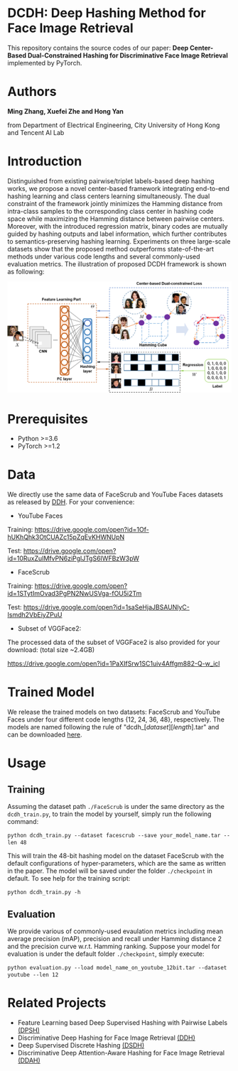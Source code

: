 # DCDH: Deep Hashing Method for Face Image Retrieval
This repository contains the source codes of our paper: **Deep Center-Based Dual-Constrained Hashing for Discriminative Face Image Retrieval** implemented by PyTorch.

# Authors
**Ming Zhang, Xuefei Zhe and Hong Yan**

from Department of Electrical Engineering, City University of Hong Kong and Tencent AI Lab

# Introduction
Distinguished from existing pairwise/triplet labels-based deep hashing works, we propose a novel center-based framework integrating end-to-end hashing learning and class centers learning simultaneously. The dual constraint of the framework jointly minimizes the Hamming distance from intra-class samples to the corresponding class center in hashing code space while maximizing the Hamming distance between pairwise centers. Moreover, with the introduced regression matrix, binary codes are mutually guided by hashing outputs and label information, which further contributes to semantics-preserving hashing learning. Experiments on three large-scale datasets show that the proposed method outperforms state-of-the-art methods under various code lengths and several commonly-used evaluation metrics. 
The illustration of proposed DCDH framework is shown as following: <br>

![method illustration](/images/dcdh_framework.png)
# Prerequisites
- Python >=3.6
- PyTorch >=1.2
# Data
We directly use the same data of FaceScrub and YouTube Faces datasets as released by [DDH](https://github.com/xjcvip007/DDH). For your convenience:
- YouTube Faces

 Training: https://drive.google.com/open?id=1Of-hUKhQhk3OtCUAZc15pZqEvKHWNUpN
 
 Test: https://drive.google.com/open?id=10RuxZuIMfvPN6ziPglJTgS6IWFBzW3pW
 - FaceScrub
 
 Training: https://drive.google.com/open?id=1STytImOvad3PgPN2NwUSVga-fOU5i2Tm
 
 Test: https://drive.google.com/open?id=1saSeHjaJBSAUNlyC-Ismdh2VbEiyZPuU
 
 - Subset of VGGFace2:
 
 The processed data of the subset of VGGFace2 is also provided for your download: (total size ~2.4GB)
 
 https://drive.google.com/open?id=1PaXIfSrw1SC1uiv4Affgm882-Q-w_icl
 
 # Trained Model
 We release the trained models on two datasets: FaceScrub and YouTube Faces under four different code lengths {12, 24, 36, 48}, respectively. The models are named following the rule of "dcdh_\[*dataset*]\[*length*].tar" and can be downloaded [here](https://drive.google.com/open?id=152TYljUGI4tDdJJhtjDr9bVLYRxuDK5n).
 
 # Usage
 ## Training
 Assuming the dataset path `./FaceScrub` is under the same directory as the `dcdh_train.py`, to train the model by yourself, simply run the following command:
 ```
 python dcdh_train.py --dataset facescrub --save your_model_name.tar --len 48
 ```
This will train the 48-bit hashing model on the dataset FaceScrub with the default configurations of hyper-parameters, which are the same as written in the paper. The model will be saved under the folder `./checkpoint` in default. To see help for the training script:
 ```
 python dcdh_train.py -h
 ```
 
 ## Evaluation
 We provide various of commonly-used evaulation metrics including mean average precision (mAP), precision and recall under Hamming distance 2 and the precision curve w.r.t. Hamming ranking. Suppose your model for evaluation is under the default folder `./checkpoint`, simply execute:
 ```
 python evaluation.py --load model_name_on_youtube_12bit.tar --dataset youtube --len 12
 ```
 
 # Related Projects
 - Feature Learning based Deep Supervised Hashing with Pairwise Labels [(DPSH)](https://github.com/jiangqy/DPSH-pytorch)
 - Discriminative Deep Hashing for Face Image Retrieval [(DDH)](https://github.com/xjcvip007/DDH)
 - Deep Supervised Discrete Hashing [(DSDH)](https://github.com/liqi-casia/DSDH-HashingCode)
 - Discriminative Deep Attention-Aware Hashing for Face Image Retrieval [(DDAH)](https://github.com/deephashface/DDAH)
